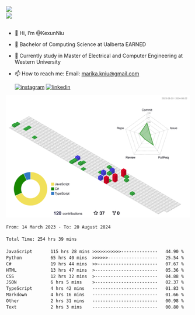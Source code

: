 <a href="https://github.com/anuraghazra/github-readme-stats">
  <img align="center" src="https://github-readme-stats.vercel.app/api?username=KexunNiu&show_icons=true" />
</a>
</br>
<a href="https://github.com/anuraghazra/github-readme-stats">
  <img align="center" src="https://github-readme-stats.vercel.app/api/top-langs/?username=KexunNiu" />
</a>

</br>
</br>

- 👋 Hi, I’m @KexunNiu
- 👀 Bachelor of Computing Science at Ualberta EARNED
- 🌱 Currently study in Master of Electrical and Computer Engineering at Western University
- 📫 How to reach me: Email: marika.kniu@gmail.com
  
  [![instagram](https://github.com/shikhar1020jais1/Git-Social/blob/master/Icons/Instagram1.png (Instagram))][1] [![linkedin](https://github.com/shikhar1020jais1/Git-Social/blob/master/Icons/LinkedIn1.png (LinkedIn))][2]

<!-- To Link your profile to the media buttons -->

[1]: https://www.instagram.com/barryn719_
[2]: https://www.linkedin.com/in/kexun-niu



![](./profile-3d-contrib/profile-gitblock.svg)

<!--START_SECTION:waka-->

```txt
From: 14 March 2023 - To: 20 August 2024

Total Time: 254 hrs 39 mins

JavaScript       115 hrs 28 mins >>>>>>>>>>>--------------   44.90 %
Python           65 hrs 40 mins  >>>>>>-------------------   25.54 %
C#               19 hrs 44 mins  >>-----------------------   07.67 %
HTML             13 hrs 47 mins  >------------------------   05.36 %
CSS              12 hrs 32 mins  >------------------------   04.88 %
JSON             6 hrs 5 mins    >------------------------   02.37 %
TypeScript       4 hrs 42 mins   -------------------------   01.83 %
Markdown         4 hrs 16 mins   -------------------------   01.66 %
Other            2 hrs 31 mins   -------------------------   00.98 %
Text             2 hrs 3 mins    -------------------------   00.80 %
```

<!--END_SECTION:waka-->

